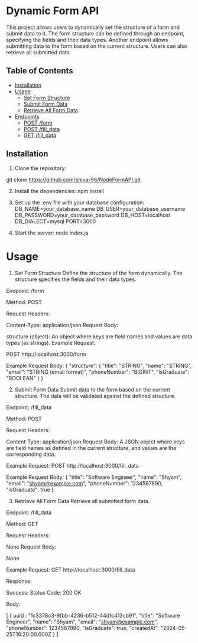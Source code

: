 # Dynamic Form API

This project allows users to dynamically set the structure of a form and submit data to it. The form structure can be defined through an endpoint, specifying the fields and their data types. Another endpoint allows submitting data to the form based on the current structure. Users can also retrieve all submitted data.

## Table of Contents

- [Installation](#installation)
- [Usage](#usage)
  - [Set Form Structure](#set-form-structure)
  - [Submit Form Data](#submit-form-data)
  - [Retrieve All Form Data](#retrieve-all-form-data)
- [Endpoints](#endpoints)
  - [POST /form](#post-form)
  - [POST /fill_data](#post-fill_data)
  - [GET /fill_data](#get-fill_data)

## Installation

1. Clone the repository:

git clone https://github.com/shiva-96/NodeFormAPI.git


2. Install the dependencies:
npm install

3. Set up the .env file with your database configuration:
DB_NAME=your_database_name
DB_USER=your_database_username
DB_PASSWORD=your_database_password
DB_HOST=localhost
DB_DIALECT=mysql
PORT=3000

4. Start the server:
node index.js



# Usage
1. Set Form Structure
Define the structure of the form dynamically. The structure specifies the fields and their data types.

Endpoint: /form

Method: POST

Request Headers:

Content-Type: application/json
Request Body:

structure (object): An object where keys are field names and values are data types (as strings).
Example Request:

POST http://localhost:3000/form 

Example Request Body:
{
  "structure": {
    "title": "STRING",
    "name": "STRING",
    "email": "STRING (email format)",
    "phoneNumber": "BIGINT",
    "isGraduate": "BOOLEAN"
  }
}

2. Submit Form Data
Submit data to the form based on the current structure. The data will be validated against the defined structure.

Endpoint: /fill_data

Method: POST

Request Headers:

Content-Type: application/json
Request Body: A JSON object where keys are field names as defined in the current structure, and values are the corresponding data.

Example Request:
POST http://localhost:3000/fill_data

Example Request Body:
{
  "title": "Software Engineer",
  "name": "Shyam",
  "email": "shyam@example.com",
  "phoneNumber": 1234567890,
  "isGraduate": true
}


3. Retrieve All Form Data
Retrieve all submitted form data.

Endpoint: /fill_data

Method: GET

Request Headers:

None
Request Body:

None

Example Request:
GET http://localhost:3000/fill_data

Response:

Success:
Status Code: 200 OK

Body:

[
  {
    uuid : "1c3378c3-9fbb-4236-b512-44dfc413cb91", 
    "title": "Software Engineer",
    "name": "Shyam",
    "email": "shyam@example.com",
    "phoneNumber": 1234567890,
    "isGraduate": true,
    "createdAt": "2024-05-25T16:20:00.000Z
 }
]

